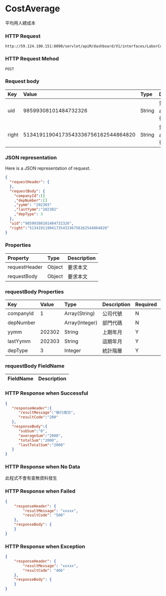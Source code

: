 # CostAverage
平均用人總成本

### HTTP Request
```
http://59.124.100.151:8090/servlet/apiM/dashboard/V1/interfaces/LaborCostAnalysis/CostAverage
```

### HTTP Request Mehod
```
POST
```

### Request body
| Key | Value | Type | Description |
|:----------|:-------------|:-----|:------------|
| uid | 98599308101484732326 | String | 需透過apiLogin取得
| right | 51341911904173543336756162544864820 | String | 需透過apiLogin取得 |

### JSON representation

Here is a JSON representation of request.
```json
{
  "requestHeader": {
  },
  "requestBody": {
    "companyId":[]
    ,"depNumber":[]
    ,"yymm": "202303"
    ,"lastYymm":"202302"
    ,"depType": 3
  },
  "uid":"98599308101484732326",
  "right":"51341911904173543336756162544864820"
}
```

### Properties
| Property | Type | Description |
|:---------|:-----|:------------|
| requestHeader | Object | 要求本文 |
| requestBody | Object | 要求本文 |

### requestBody Properties
| Key | Value | Type | Description | Required | Format |
|:----------|:-------------|:-----|:------------|:------------|:------------|
| companyId | 1 | Array(String) | 公司代號 | N | n/a |
| depNumber |  | Array(Integer) | 部門代碼 | N | n/a |
| yymm | 202302 | String | 上期年月 | Y | YYYYmm |
| lastYymm | 202303 | String | 這期年月 | Y | YYYYmm |
| depType | 3 | Integer | 統計階層 | Y | n/a |

### requestBody FieldName
| FieldName | Description |
|:----------|:-------------|




### HTTP Response when Successful
```json
{
   "responseHeader":{
      "resultMessage":"執行成功",
      "resultCode":"200"
   },
   "responseBody":{
      "subSum":"0",
      "averageSum":"2000",
      "totalSum":"2000",
      "lastTotalSum":"2000"
   }
}
```

### HTTP Response when No Data
此程式不會有查無資料發生

### HTTP Response when Failed
```json
{
    "responseHeader": {
        "resultMessage": "xxxxx",
        "resultCode": "500"
    },
    "responseBody": {
    }
}
```

### HTTP Response when Exception
```json
{
    "responseHeader": {
        "resultMessage": "xxxxx",
        "resultCode": "406"
    },
    "responseBody": {
    }
}
```
